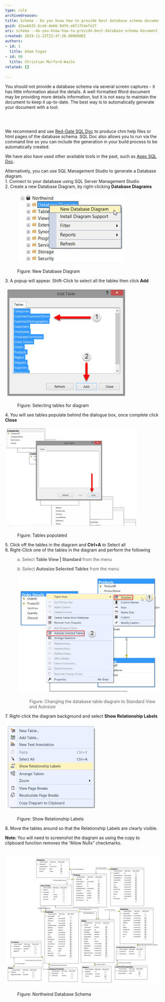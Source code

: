 ```yaml
---
type: rule
archivedreason: 
title: Schema - Do you know how to provide best database schema document?
guid: d2aab625-6ce6-4e66-94f6-e6f1f54efe2f
uri: schema---do-you-know-how-to-provide-best-database-schema-document
created: 2019-11-22T22:47:26.0000000Z
authors:
- id: 1
  title: Adam Cogan
- id: 99
  title: Christian Morford-Waite
related: []

---
```



<p>​​​​​​​​You should not provide a database schema via several screen captures - it has little information about the details. A well-formatted Word document may be providing more details information, but it is not easy to maintain the document to keep it up-to-date. The best way is to automatically generate your document with a tool.<br></p>
<br><excerpt class='endintro'></excerpt><br>
<p>We recommend and use <a href="https://www.ssw.com.au/ssw/Standards/DeveloperGeneral/SQLservertools.aspx#SqlDoc">Red-Gate SQL Doc</a> to produce chm help files or html pages of the database schema. SQL Doc also allows you to run via the command line so you can include the generation in your build process to be automatically created.</p><p>We have also have used other available tools in the past, such as <a href="https://www.ssw.com.au/ssw/Standards/DeveloperGeneral/SQLservertools.aspx#ApexSqlDoc">Apex SQL Doc</a>.​<br></p><p>Alternatively, you can use SQL Management Studio to generate a Database diagram.<br>1.	Connect to your database using SQL Server Management Studio<br>2.	Create a new Database Diagram, by right-clicking <strong>Database Diagrams</strong></p><dd class="ssw15-rteElement-FigureNormal"><dl class="ssw15-rteElement-ImageArea"><img src="SqlDiagramNew.png" alt="" style="margin:5px;" /></dl>Figure: New Database Diagram<br></dd><p>3.	A popup will appear. Shift-Click to select all the tables then click <strong>Add</strong></p><dl class="ssw15-rteElement-ImageArea"><img src="SqlDiagramSelectingTables.png" alt="" style="margin:5px;width:391px;" /></dl><dd class="ssw15-rteElement-FigureNormal">Figure: Selecting tables for diagram<br></dd><p>4.	You will see tables populate behind the dialogue box, once complete click <strong>Close</strong></p><dl class="ssw15-rteElement-ImageArea"><img src="SqlDiagramTablesPopulated.png" alt="" style="margin:5px;width:428px;" /></dl><dd class="ssw15-rteElement-FigureNormal">Figure: Tables populated<br></dd><p>5.	Click off the tables in the diagram and <strong>Ctrl+A</strong> to Select all<br>6.	Right-Click one of the tables in the diagram and perform the following<br></p><blockquote style="margin:0px 0px 0px 40px;border:none;padding:0px;"><p>a.	​Select <strong>Table View | Standard</strong> from the menu<br></p><p>b.	​​Select <strong>Autosize Selected Tables</strong> from the menu <br></p><dl class="ssw15-rteElement-ImageArea"><img src="SqlDiagramStandardAutoSize.png" alt="" style="margin:5px;width:532px;" /></dl><dd class="ssw15-rteElement-FigureNormal">Figure: Changing the database table diagram to Standard View and Autosize​<br></dd></blockquote><p>7.	Right-click the diagram background and select <strong>Show Relationship Labels</strong></p><dl class="ssw15-rteElement-ImageArea"><img src="SqlDiagramShowRelationshipLabels.png" alt="" style="margin:5px;width:298px;" /></dl><dd class="ssw15-rteElement-FigureNormal">Figure: Show Relationship Labels<br></dd><p>8.	Move the tables around so that the Relationship Labels are clearly visible.<br></p><p><strong>Note: </strong>You will need to screenshot the diagram as using the copy to clipboard function removes the “Allow Nulls” checkmarks.<br><br></p><dl class="ssw15-rteElement-ImageArea"><img src="SqlDiagramNorthwindSchema.png" alt="" style="margin:5px;width:688px;" /></dl><dd class="ssw15-rteElement-FigureNormal">Figure: Northwind Database Schema<br></dd><p><br><br></p><p><br><br></p>


